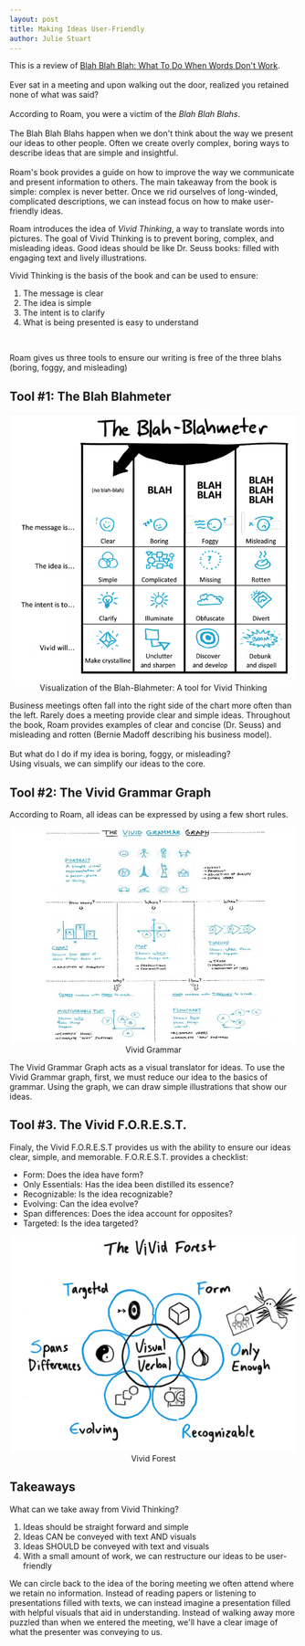 ```yaml
---
layout: post
title: Making Ideas User-Friendly
author: Julie Stuart
---
```


This is a review of [Blah Blah Blah: What To Do When Words Don't Work](https://www.amazon.com/Blah-What-When-Words-Dont/dp/1591844592?crid=1DDDYJ6L7AUS1&keywords=blah+blah+blah+what+to+do+when+words+don%27t+work&qid=1540827825&s=Books&sprefix=blah+blah+blah+what+to+do%2Caps%2C197&sr=1-1-fkmrnull&ref=sr_1_fkmrnull_1).
<br><br>
Ever sat in a meeting and upon walking out the door, realized you retained none of what was said?
<br>
<br>
According to Roam, you were a victim of the <i>Blah Blah Blahs</i>.
<br><br>
The Blah Blah Blahs happen when we don't think about the way we present our ideas to other people. Often we create overly complex, boring ways to describe ideas that are simple and insightful. 
<br><br>
Roam's book provides a guide on how to improve the way we communicate and present information to others. The main takeaway from the book is simple: complex is never better. Once we rid ourselves of long-winded, complicated descriptions, we can instead focus on how to make user-friendly ideas. 

Roam introduces the idea of <i>Vivid Thinking</i>, a way to translate words into pictures. The goal of Vivid Thinking is to prevent boring, complex, and misleading ideas. Good ideas should be like Dr. Seuss books: filled with engaging text and lively illustrations.  

Vivid Thinking is the basis of the book and can be used to ensure:
<br>
1. The message is clear
2. The idea is simple
3. The intent is to clarify
4. What is being presented is easy to understand
<br>


Roam gives us three tools to ensure our writing is free of the three blahs (boring, foggy, and misleading)<br>

## Tool #1: The Blah Blahmeter
<p style="text-align:center">
<img src="/images/Blah_images/blah.PNG" />
<span class="caption">Visualization of the Blah-Blahmeter: A tool for Vivid Thinking</span>
</p>

Business meetings often fall into the right side of the chart more often than the left. Rarely does a meeting provide clear and simple ideas. Throughout the book, Roam provides examples of clear and concise (Dr. Seuss) and misleading and rotten (Bernie Madoff describing his business model).
<br><br>
But what do I do if my idea is boring, foggy, or misleading?
<br>
Using visuals, we can simplify our ideas to the core. 
<br>

## Tool #2: The Vivid Grammar Graph
According to Roam, all ideas can be expressed by using a few short rules. 
<p style="text-align:center">
<img src="/images/Blah_images/vivid_grammar.jpg" />
<span class="caption">Vivid Grammar</span>
</p>
The Vivid Grammar Graph acts as a visual translator for ideas. To use the Vivid Grammar graph, first, we must reduce our idea to the basics of grammar. Using the graph, we can draw simple illustrations that show our ideas.

## Tool #3. The Vivid F.O.R.E.S.T.
Finaly, the Vivid F.O.R.E.S.T provides us with the ability to ensure our ideas clear, simple, and memorable. F.O.R.E.S.T. provides a checklist:<br>

* Form: Does the idea have form?
* Only Essentials: Has the idea been distilled its essence?
* Recognizable: Is the idea recognizable?
* Evolving: Can the idea evolve?
* Span differences: Does the idea account for opposites?
* Targeted: Is the idea targeted?

<p style="text-align:center">
<img src="/images/Blah_images/vivid_forest.jpg" />
<span class="caption">Vivid Forest</span>
</p>

## Takeaways
What can we take away from Vivid Thinking?
<br>
1. Ideas should be straight forward and simple <br>
2. Ideas CAN be conveyed with text AND visuals <br>
3. Ideas SHOULD be conveyed with text and visuals <br>
4. With a small amount of work, we can restructure our ideas to be user-friendly<br>

We can circle back to the idea of the boring meeting we often attend where we retain no information. Instead of reading papers or listening to presentations filled with texts, we can instead imagine a presentation filled with helpful visuals that aid in understanding. Instead of walking away more puzzled than when we entered the meeting, we'll have a clear image of what the presenter was conveying to us.

